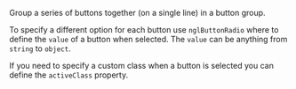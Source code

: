 Group a series of buttons together (on a single line) in a button group.

To specify a different option for each button use `nglButtonRadio` where to define the `value` of a button when selected. The `value` can be anything from `string` to `object`.

If you need to specify a custom class when a button is selected you can define the `activeClass` property.
